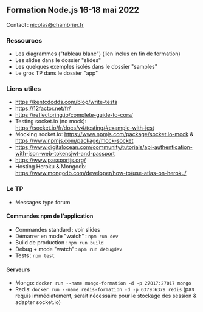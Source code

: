 ## Formation Node.js 16-18 mai 2022

Contact : nicolas@chambrier.fr

### Ressources

- Les diagrammes ("tableau blanc") (lien inclus en fin de formation)
- Les slides dans le dossier "slides"
- Les quelques exemples isolés dans le dossier "samples"
- Le gros TP dans le dossier "app"

### Liens utiles

- https://kentcdodds.com/blog/write-tests
- https://12factor.net/fr/
- https://reflectoring.io/complete-guide-to-cors/
- Testing socket.io (no mock): https://socket.io/fr/docs/v4/testing/#example-with-jest
- Mocking socket.io: https://www.npmjs.com/package/socket.io-mock & https://www.npmjs.com/package/mock-socket
- https://www.digitalocean.com/community/tutorials/api-authentication-with-json-web-tokensjwt-and-passport
- https://www.passportjs.org/
- Hosting Heroku & Mongodb: https://www.mongodb.com/developer/how-to/use-atlas-on-heroku/

### Le TP

- Messages type forum

#### Commandes npm de l'application

- Commandes standard : voir slides
- Démarrer en mode "watch" : `npm run dev`
- Build de production : `npm run build`
- Debug + mode "watch" : `npm run debugdev`
- Tests : `npm test`

#### Serveurs

- Mongo: `docker run --name mongo-formation -d -p 27017:27017 mongo`
- Redis: `docker run --name redis-formation -d -p 6379:6379 redis` (pas requis immédiatement, serait nécessaire pour le stockage des session & adapter socket.io)

